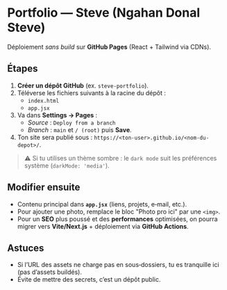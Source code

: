 # Portfolio — Steve (Ngahan Donal Steve)

Déploiement *sans build* sur **GitHub Pages** (React + Tailwind via CDNs).

## Étapes

1. **Créer un dépôt GitHub** (ex. `steve-portfolio`).
2. Téléverse les fichiers suivants à la racine du dépôt :
   - `index.html`
   - `app.jsx`
3. Va dans **Settings → Pages** :
   - *Source* : `Deploy from a branch`
   - *Branch* : `main` et `/ (root)` puis **Save**.
4. Ton site sera publié sous : `https://<ton-user>.github.io/<nom-du-depot>/`.

> ⚠️ Si tu utilises un thème sombre : le `dark mode` suit les préférences système (`darkMode: 'media'`).

## Modifier ensuite

- Contenu principal dans **`app.jsx`** (liens, projets, e‑mail, etc.).
- Pour ajouter une photo, remplace le bloc "Photo pro ici" par une `<img>`.
- Pour un **SEO** plus poussé et des **performances** optimisées, on pourra migrer vers **Vite/Next.js** + déploiement via **GitHub Actions**.

## Astuces

- Si l’URL des assets ne charge pas en sous‑dossiers, tu es tranquille ici (pas d’assets buildés).
- Évite de mettre des secrets, c’est un dépôt public.
